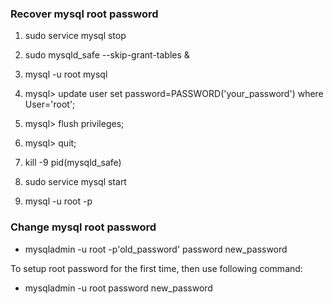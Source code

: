 ### Recover mysql root password 

1. sudo service mysql stop

2. sudo mysqld\_safe --skip-grant-tables &

3. mysql -u root mysql

4. mysql> update user set password=PASSWORD('your\_password') where User='root';

5. mysql> flush privileges;

6. mysql> quit;

7. kill -9 pid(mysqld\_safe)

8. sudo service mysql start

9. mysql -u root -p 

### Change mysql root password

* mysqladmin -u root -p'old\_password' password new\_password

To setup root password for the first time, then use following command:

* mysqladmin -u root password new\_password
